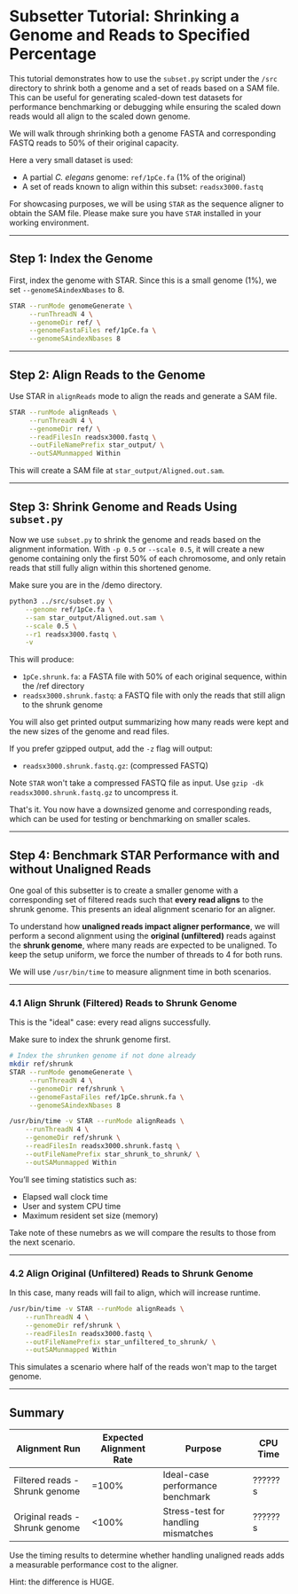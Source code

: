# Subsetter Tutorial: Shrinking a Genome and Reads to Specified Percentage

This tutorial demonstrates how to use the `subset.py` script under the `/src` directory to shrink both a genome and a set of reads based on a SAM file. This can be useful for generating scaled-down test datasets for performance benchmarking or debugging while ensuring the scaled down reads would all align to the scaled down genome.

We will walk through shrinking both a genome FASTA and corresponding FASTQ reads to 50% of their original capacity. 

Here a very small dataset is used:

- A partial *C. elegans* genome: `ref/1pCe.fa` (1% of the original)
- A set of reads known to align within this subset: `readsx3000.fastq`

For showcasing purposes, we will be using `STAR` as the sequence aligner to obtain the SAM file. Please make sure you have `STAR` installed in your working environment.

---

## Step 1: Index the Genome

First, index the genome with STAR. Since this is a small genome (1%), we set `--genomeSAindexNbases` to 8.

```bash
STAR --runMode genomeGenerate \
     --runThreadN 4 \
     --genomeDir ref/ \
     --genomeFastaFiles ref/1pCe.fa \
     --genomeSAindexNbases 8
```

---

## Step 2: Align Reads to the Genome

Use STAR in `alignReads` mode to align the reads and generate a SAM file.

```bash
STAR --runMode alignReads \
     --runThreadN 4 \
     --genomeDir ref/ \
     --readFilesIn readsx3000.fastq \
     --outFileNamePrefix star_output/ \
     --outSAMunmapped Within
```

This will create a SAM file at `star_output/Aligned.out.sam`.

---

## Step 3: Shrink Genome and Reads Using `subset.py`

Now we use `subset.py` to shrink the genome and reads based on the alignment information. With `-p 0.5` or `--scale 0.5`, it will create a new genome containing only the first 50% of each chromosome, and only retain reads that still fully align within this shortened genome.

Make sure you are in the /demo directory.

```bash
python3 ../src/subset.py \
    --genome ref/1pCe.fa \
    --sam star_output/Aligned.out.sam \
    --scale 0.5 \
    --r1 readsx3000.fastq \
    -v
```

This will produce:

- `1pCe.shrunk.fa`: a FASTA file with 50% of each original sequence, within the /ref directory
- `readsx3000.shrunk.fastq`: a FASTQ file with only the reads that still align to the shrunk genome

You will also get printed output summarizing how many reads were kept and the new sizes of the genome and read files.

If you prefer gzipped output, add the `-z` flag will output:

- `readsx3000.shrunk.fastq.gz`: (compressed FASTQ)

Note `STAR` won't take a compressed FASTQ file as input. Use `gzip -dk readsx3000.shrunk.fastq.gz` to uncompress it.

That's it. You now have a downsized genome and corresponding reads, which can be used for testing or benchmarking on smaller scales.

---

## Step 4: Benchmark STAR Performance with and without Unaligned Reads

One goal of this subsetter is to create a smaller genome with a corresponding set of filtered reads such that **every read aligns** to the shrunk genome. This presents an ideal alignment scenario for an aligner.

To understand how **unaligned reads impact aligner performance**, we will perform a second alignment using the **original (unfiltered)** reads against the **shrunk genome**, where many reads are expected to be unaligned. To keep the setup uniform, we force the number of threads to 4 for both runs.

We will use `/usr/bin/time` to measure alignment time in both scenarios.

---

### 4.1 Align Shrunk (Filtered) Reads to Shrunk Genome

This is the "ideal" case: every read aligns successfully.

Make sure to index the shrunk genome first.

```bash
# Index the shrunken genome if not done already
mkdir ref/shrunk
STAR --runMode genomeGenerate \
     --runThreadN 4 \
     --genomeDir ref/shrunk \
     --genomeFastaFiles ref/1pCe.shrunk.fa \
     --genomeSAindexNbases 8
```

```bash
/usr/bin/time -v STAR --runMode alignReads \
    --runThreadN 4 \
    --genomeDir ref/shrunk \
    --readFilesIn readsx3000.shrunk.fastq \
    --outFileNamePrefix star_shrunk_to_shrunk/ \
    --outSAMunmapped Within
```

You’ll see timing statistics such as:
- Elapsed wall clock time
- User and system CPU time
- Maximum resident set size (memory)

Take note of these numebrs as we will compare the results to those from the next scenario.

---

### 4.2 Align Original (Unfiltered) Reads to Shrunk Genome

In this case, many reads will fail to align, which will increase runtime.

```bash
/usr/bin/time -v STAR --runMode alignReads \
    --runThreadN 4 \
    --genomeDir ref/shrunk \
    --readFilesIn readsx3000.fastq \
    --outFileNamePrefix star_unfiltered_to_shrunk/ \
    --outSAMunmapped Within
```

This simulates a scenario where half of the reads won't map to the target genome.

---

## Summary

| Alignment Run                  | Expected Alignment Rate | Purpose                             | CPU Time |
| ------------------------------ | ----------------------- | ----------------------------------- | -------- |
| Filtered reads - Shrunk genome | =100%                   | Ideal-case performance benchmark    | ?????? s |
| Original reads - Shrunk genome | <100%                   | Stress-test for handling mismatches | ?????? s |

Use the timing results to determine whether handling unaligned reads adds a measurable performance cost to the aligner.

Hint: the difference is HUGE.
